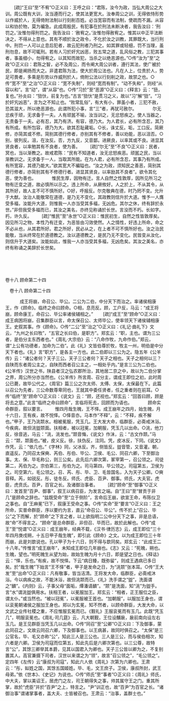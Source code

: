 <!-- { "loadSidebar": true } -->
　　[疏]“王曰”至“不宥”○正义曰：王呼之曰：“君陈，汝今为政，当弘大周公之大训。周公既有大训，汝当遵而行之，使其法更宽大。汝奉周公之训，无得依恃形势以作威於人，无得倚附法制以行刻削百姓。必当宽容而有法制，使疏而不漏。从容以和协於物，莫为褊急。此成周殷民，有犯事在於刑法未断决者，我告汝曰：‘刑罚之。’汝惟勿得刑罚之。我告汝曰：‘赦宥之。’汝惟勿得赦宥之。惟其以中正平法断决之，不得从上意也。其有不顺於汝之政令，不化於汝之训教，其罪既大，当行刑中。刑罚一人可以止息后犯者，故云犯刑者乃刑之。如其罪或轻细，罚不当理，虽刑勿息，故不可辄刑。若有人习於奸宄凶恶，败五常之道，乱风俗之教，三犯其事者，事虽细小，勿得宥之。以其知而故犯，当杀之以绝恶源也。”○传“汝为”至“之政”○正义曰：君陈之智，必不及周公，而令阐大周公训者，遵行其法，使广被於民，即是阐扬而大之。非遣君陈为法，使大於周公法也。凡在人上，位贵於人，势足可畏者，多乘是形势以作威刑於人，倚附公法以行刻削之政，故禁之也。○传“宽不”至“之治”○正义曰：“宽不失制”，则经“宽而有制”。“动不失和”，则经“从容以和”。言“动”，谓“从容”也。○传“习於”至“恶源”○正义曰：《释言》云：“狃，复也。”孙炎曰：“狃忕，前复为也。”古言“狃忕”是贯习之义，故以“习”解“狃”。“习於奸宄凶恶”，言为之不知止也。“败常乱俗”，有大有小，罪虽小者，三犯不赦，恐其滋大，所以绝恶源也。此谓所犯小事，言“三”者，再犹可赦尔。
　
　　尔无忿疾于顽，无求备于一夫。人有顽嚚不喻，汝当训之，无忿怒疾之。使人当器之，无责备于一夫。必有忍，其乃有济。有容，德乃大。为人君长，必有所含忍，其乃有所成。有所包容，德乃为大。欲其忍耻藏垢。○长，诛丈反。垢，工口反。简厥修，亦简其或不修。简别其德行修者，亦别其有不修者，善以劝能，恶以沮否。○别，彼列反。沮，在汝反。否，方九反，又音鄙。进厥良，以率其或不良。进显其贤良者，以率勉其有不良者，使为善。 
　　[疏]“尔无”至“不良”○正义曰：民者，冥也，当以渐教之。故戒君陈：“民有不知道者，汝无忿怒疾恶。顽嚚之民，当以渐教训之。无求备于一人，当取其所能。在为人君，必有所含忍，其事乃有所成。有所宽容，其德乃能大。”欲其宽大不褊隘也。“汝之为政，须知民之善恶，简别其德行修者，亦简别其有不修德行者。进显其贤良，以率励其不良者”。欲令其化恶，使为善也。
　
　　惟民生厚，因物有迁。言人自然之性敦厚，因所见所习之物有迁变之道，故必慎所以示之。违上所命，从厥攸好。人之於上，不从其令，从其所好，故人主不可不慎所好。○好，呼报反。尔克敬典在德，时乃罔不变。允升于大猷。汝治人能敬常在道德，是乃无不变化，其政教则信升於大道。惟予一人膺受多福，汝能升大道，则惟我一人亦当受其多福，无凶危。其尔之休，终有辞於永世。”非但我受多福而已，其汝之美名，亦终见称诵於长世。言没而不朽。长如字。朽，许久反。 
　　[疏]“惟民”至“永世”○正义曰：惟民初生，自然之性皆敦厚矣。因见所习之物，本性乃有迁变，为恶皆由习效使然。人之情性，好违上所命，命之不必从也，从其君所好。君之所好，民必从之，在上者不可不慎所好也。汝之治民能敬，当从终常在於道德教之。汝以道德教之，是民乃无不变化。民皆变从汝化，则信升于大道矣。汝能如此，惟我一人亦当受其多福，无凶危矣。其汝之美名，亦终有称诵之美辞於长世矣。 

　

　 

卷十八 顾命第二十四 

　卷十八 顾命第二十四 　 

　
　　成王将崩，命召公、毕公。二公为二伯，中分天下而治之。率诸侯相康王，作《顾命》。临终之命曰顾命。○相，息亮反。顾，工户反，马云：“成王将崩，顾命康王，命召公、毕公率诸侯辅相之。” 
　　[疏]“成王”至“顾命”○正义曰：成王病困将崩，召集群臣以言，命太保召公、太师毕公，使率领天下诸侯辅相康王。史叙其事。作《顾命》。○传“二公”至“治之”○正义曰：《礼记·曲礼下》文云，“九州之长曰牧”，“五官之长曰伯，是职方”。郑玄云：“职，主也。谓为三公者，是伯分主东西者也。”《周礼·大宗伯》云：“八命作牧，九命作伯。”郑云，谓“上公有功德者，加命为二伯”。此《礼》文皆伯尊於牧，牧主一州，明伯是中分天下者也。《礼》言“职方”，是各主一方也。此二伯即以三公为之。隐五年《公羊传》云：“诸公者何？天子三公。天子三公者何？天子之相也。天子之相何以三？自陕而东者周公主之，自陕而西者召公主之，一相处乎内。”是言三公为二伯也。《公羊传》汉世之书，陕县者汉之弘农郡所治，其地居二京之中，故以为二伯分掌之界，周公所分亦当然也。《公羊传》所言周、召分主，谓成王即位之初，此时周公已薨，故毕公代之。《周官》篇三公之次太师、太傅、太保，太保最在下。此篇以召公为先者，三公命数尊卑同也，王就其中委任贤者，任之重者则在前耳。○传“临终”至“顾命”○正义曰：《说文》云：“顾，还视也。”郑玄云：“回首曰顾，顾是将去之意。”此言“临终之命曰顾命”，言临将死去，回顾而为语也。
　
　　顾命实命群臣，叙以要言。 
　　惟四月哉生魄，王不怿。成王崩年之四月，始生魄，月十六日，王有疾，故不悦怿。○怿音亦。马本作“不释”，云：“不释，疾不解也。”甲子，王乃洮颒水。相被冕服，凭玉几。王大发大命，临群臣，必斋戒沐浴。今疾病，故但洮盥颒面。扶相者，被以冠冕，加朝服，凭玉几以出命。○洮，他刀反，徐音逃，马云：“洮，洮发也。”颒音悔，《说文》作沬，云：“古文作颒。”马云：“颒，颒面也。”被，皮义反。徐，扶伪反，注同。凭，皮冰反，下同。《说文》作凭，云：“依几也。”《字林》同，父冰反。齐，侧皆反。盥音管，又音灌。朝，直遥反。乃同召太保奭、芮伯、彤伯、毕公、卫侯、毛公、同召六卿，下至御治事。太、保、毕毛称公，则三公矣。此先后六卿次第，冢宰第一，召公领之。司徒第二，芮伯为之。宗伯第三，彤伯为之。司马第四，毕公领之。司寇第五，卫侯为之。司空第六，毛公领之。召、芮、彤、毕、卫、毛皆国名，入为天子公卿。○奭音释。芮，如锐反。彤，徒冬反。师氏、虎臣、百尹、御事。师氏，大夫官。虎臣，虎贲氏。百尹，百官之长。及诸御治事者。 
　　[疏]“顾命”至“御事”○正义曰：发首至“百尹、御事”，叙王以病召臣，为发言之端。自“王曰”至“冒贡于非几”是顾命之辞也。“兹既受命”至“立于侧阶”，言命后王崩，欲宣王命，布陈仪卫之事也。自“王麻冕”已下，叙康王受命之事。○传“实命”至“要言”○正义曰：王之所命，实普命群臣，序以要约为言，直云“命召公、毕公”。传不於上“召公、毕公”之下而解，於“顾命”之下言之者，以上欲指明二公中分天下之事，非是总语，故“命”不得言之。“顾命”是总命群臣，非但召、毕而已，故於此解也。○传“成王”至“悦谓”○正义曰：成王崩年，经典不载，《汉书·律历志》云，成王即位“三十年四月庚戌朔，十五日甲子哉生魄”，即引此《顾命》之文。以为成王即位三十年而崩，此是刘歆说也。孔以甲子为十六日，则不得与歆同矣。郑玄云：“此成王二十八年。”传惟言“成王崩年”，未知成王即位几年崩也。《志》又云：“死魄，朔也。生魄，望也。”明死魄生从望为始，故始生魄为月十六日，即是望之日也。《释诂》云：“怿，乐也。”有疾，故不悦怿。下云“病日臻，既弥留”，则成王遇病已多日矣。於“哉生魄”下始言“王不怿”者，甲子是发命之日，为“洮颒”张本耳。○传“王大发”至“出命”○正义曰：凡有敬事，皆当洁清。王将发大命，临群臣，必斋戒沐浴。今以病疾之故，不能沐浴，故但洮颒而已。《礼》洗手谓之“盥”，洗面谓之“靧”。《内则》云，子事父母“面垢，燂潘请靧”。“颒”是洗面，知“洮”为盥手。言“水”谓洮盥俱用水。扶相王者，以冕服加王。郑玄云：“相者，正王服位之臣，谓太仆。”或当然也。“被以冠冕”，以冕服被王首也。“加朝服”，以服加王身也，谓以衮冕朝诸侯之服加王身也。郑以为玄冕，知不然者，以顾命群臣，大发大命，以文武之业传社稷之重，不应惟服玄冕而已。《觐礼》王服衮冕而有玉几。此既“凭玉几”，明服衮冕也。《周礼·司几筵》云，凡大朝觐，王位设黼扆，扆前南向设左右玉几。是王见群臣当凭玉几以出命。○传“同召”至“公卿”○正义曰：下及御事，蒙此同召之，文故云同召六卿，下及御事也。以王病甚，故同时俱召之。“太保”是三公官名，毕、毛又亦称“公”，知此三人是三公也。三人是三公，而与侯伯相次，知六者是六卿。卫侯为司寇而位第五，知此先后是六卿次第也。以三公尊，故特言“公”，其馀三卿举其本爵，见其以国君入为卿也。天子三公皆以卿为之，不复别置其人。高官兼摄下司者，汉世以来谓之为“领”，故言“召公领之”，“毛公领之”。定四年《左传》云“康叔为司寇”，知此六人依《周礼》次第为六卿也。王肃云：“彤，姒姓之国，其馀五国姬姓。毕、毛，文王庶子。卫侯，康叔所封，武王母弟。”依《世本》、《史记》为说也。○传“师氏”至“事者”○正义曰：《周礼》师氏，中大夫，掌以美诏王，居虎门之左，司王朝得失之事，帅其属守王之门。重其所掌，故於“虎臣”并於“百尹”之上，特言之。“尹”训正也，故“百尹”为百官之长。“诸御治事”谓诸掌事者，盖大夫、士皆被召也。王肃云：“治事，盖群士也。”
　
